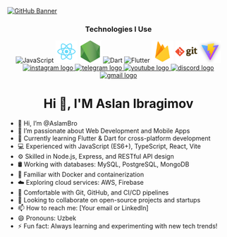 [![GitHub Banner](https://user-images.githubusercontent.com/58959408/232639433-cb0aea21-66f0-4508-a771-85e2089c5a87.gif)](https://github.com/zainwen9)

### <div align="center">Technologies I Use</div>

<div align="center">
  <img src="https://cdn.jsdelivr.net/gh/devicons/devicon/icons/javascript/javascript-original.svg" alt="JavaScript" width="50" height="50"/>
  <img src="https://raw.githubusercontent.com/github/explore/main/topics/react/react.png" alt="React" width="50" height="50" />
  <img src="https://raw.githubusercontent.com/github/explore/main/topics/nodejs/nodejs.png" alt="Node.js" width="50" height="50" />
  <img src="https://cdn.jsdelivr.net/gh/devicons/devicon/icons/dart/dart-original.svg" alt="Dart" width="50" height="50"/>
  <img src="https://cdn.jsdelivr.net/gh/devicons/devicon/icons/flutter/flutter-original.svg" alt="Flutter" width="50" height="50"/>
  <img src="https://raw.githubusercontent.com/github/explore/main/topics/firebase/firebase.png" alt="Firebase" width="50" height="50" />
  <img src="https://raw.githubusercontent.com/github/explore/main/topics/git/git.png" alt="Git" width="50" height="50" />
  <img src="https://raw.githubusercontent.com/github/explore/main/topics/vite/vite.png" alt="Vite" width="50" height="50" />
</div>


<div align="center">
  <a href="https://instagram.com/ibragiimv" target="_blank">
    <img src="https://img.shields.io/static/v1?message=Instagram&logo=instagram&label=&color=E4405F&logoColor=white&labelColor=&style=for-the-badge" height="35" alt="instagram logo"  />
  </a>
  <a href="https://t.me/falastinlikk" target="_blank">
    <img src="https://img.shields.io/static/v1?message=Telegram&logo=telegram&label=&color=2CA5E0&logoColor=white&labelColor=&style=for-the-badge" height="35" alt="telegram logo"  />
  </a>
  <a href="https://www.youtube.com/@AslamBro08" target="_blank">
    <img src="https://img.shields.io/static/v1?message=Youtube&logo=youtube&label=&color=FF0000&logoColor=white&labelColor=&style=for-the-badge" height="35" alt="youtube logo"  />
  </a>
  <a href="https://discord.com/users/aslan_ibragimov_61759" target="_blank">
    <img src="https://img.shields.io/static/v1?message=Discord&logo=discord&label=&color=7289DA&logoColor=white&labelColor=&style=for-the-badge" height="35" alt="discord logo"  />
  </a>
  <a href="mailto:aslamibragimov68@gmail.com" target="_blank">
    <img src="https://img.shields.io/static/v1?message=Gmail&logo=gmail&label=&color=D14836&logoColor=white&labelColor=&style=for-the-badge" height="35" alt="gmail logo"  />
  </a>
</div>



<h1 align="center">Hi 👋, I'M Aslan Ibragimov</h1>

- 👋 Hi, I’m @AslamBro
- 👀 I’m passionate about Web Development and Mobile Apps
- 🌱 Currently learning Flutter & Dart for cross-platform development
- 💻 Experienced with JavaScript (ES6+), TypeScript, React, Vite
- ⚙️ Skilled in Node.js, Express, and RESTful API design
- 🛢️ Working with databases: MySQL, PostgreSQL, MongoDB
- 🐳 Familiar with Docker and containerization
- ☁️ Exploring cloud services: AWS, Firebase
- 🔧 Comfortable with Git, GitHub, and CI/CD pipelines
- 💞️ Looking to collaborate on open-source projects and startups
- 📫 How to reach me: [Your email or LinkedIn]
- 😄 Pronouns: Uzbek
- ⚡ Fun fact: Always learning and experimenting with new tech trends!


<!---
AslamBro/AslamBro is a ✨ special ✨ repository because its `README.md` (this file) appears on your GitHub profile.
You can click the Preview link to take a look at your changes.
--->
